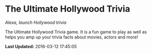 # The Ultimate Hollywood Trivia
*Alexa, launch Hollywood trivia*

The Ultimate Hollywood Trivia game. It is a fun game to play as well as helps you amp up your trivia facts about movies, actors and more!

**Last Updated:** 2016-03-12 17:45:05